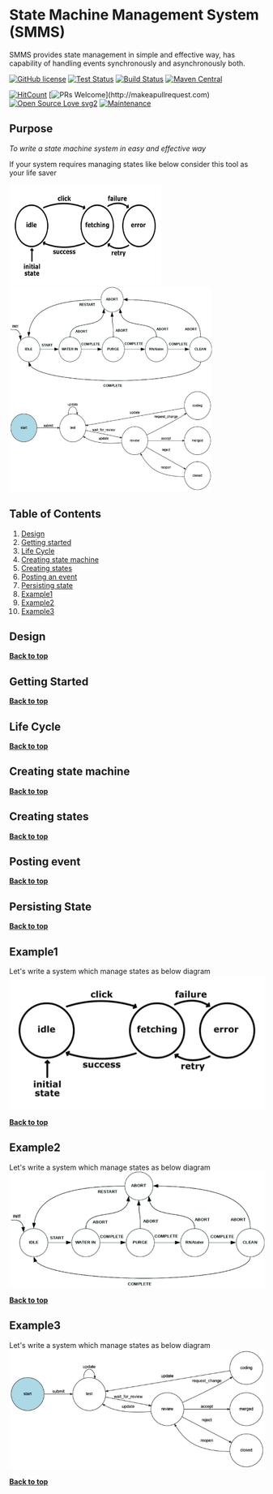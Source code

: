 # State Machine Management System  (SMMS)

SMMS provides state management in simple and effective way, has capability of
handling events synchronously and asynchronously both.


[![GitHub license](https://img.shields.io/github/license/Priytam/auto.svg)](https://github.com/Priytam/auto/blob/master/LICENSE)
[![Test Status](https://circleci.com/gh/Priytam/auto.svg?style=svg)](https://circleci.com/gh/Priytam/auto)
[![Build Status](https://travis-ci.org/Priytam/auto.svg?branch=master)](https://travis-ci.org/Priytam/auto)
[![Maven Central](https://maven-badges.herokuapp.com/maven-central/com.github.priytam/framework/badge.svg)](https://search.maven.org/search?q=g:com.github.priytam%20AND%20a:framework)

[![HitCount](http://hits.dwyl.io/Priytam/auto.svg?style=svg)](http://hits.dwyl.io/Priytam/auto)
[![PRs Welcome](https://img.shields.io/badge/PRs-welcome-brightgreen.svg?)](http://makeapullrequest.com)
[![Open Source Love svg2](https://badges.frapsoft.com/os/v2/open-source.svg?v=103)](https://github.com/ellerbrock/open-source-badges/)
[![Maintenance](https://img.shields.io/badge/Maintained%3F-yes-green.svg)](https://GitHub.com/Naereen/StrapDown.js/graphs/commit-activity)

## Purpose
*To write a state machine system in easy and effective way*

If your system requires managing states like below consider this
tool as your life saver
<div>
    <img src="doc/state0.png" height="200" width="300" title="State example 1">
    <img src="doc/state1.png" height="200" width="400" title="State example 1">
    <img src="doc/state2.png" height="200" width="400" title="State example 1">
</div>



## Table of Contents

  1. [Design](#design)
  1. [Getting started](#getting-started)
  1. [Life Cycle](#life-cycle)
  1. [Creating state machine](#creating-state-machine)
  1. [Creating states](#creating-states)
  1. [Posting an event](#posting-event)
  1. [Persisting state](#persisting-state)
  1. [Example1](#example1)
  1. [Example2](#example2)
  1. [Example3](#example3)

## Design
**[Back to top](#table-of-contents)**

## Getting Started
**[Back to top](#table-of-contents)**

## Life Cycle
**[Back to top](#table-of-contents)**

## Creating state machine
**[Back to top](#table-of-contents)**

## Creating states
**[Back to top](#table-of-contents)**

## Posting event
**[Back to top](#table-of-contents)**

## Persisting State
**[Back to top](#table-of-contents)**

## Example1
Let's write a system which manage states as below diagram
![Example one state diagram](doc/state0.png)

**[Back to top](#table-of-contents)**

## Example2
Let's write a system which manage states as below diagram
![Example one state diagram](doc/state1.png)

**[Back to top](#table-of-contents)**

## Example3
Let's write a system which manage states as below diagram
![Example one state diagram](doc/state2.png)

**[Back to top](#table-of-contents)**
